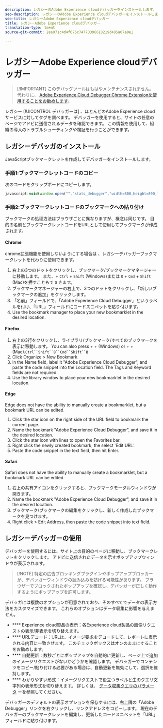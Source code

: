 ```yaml
---
description: レガシーのAdobe Experience cloudデバッガーをインストールします。 このデバッガーは、Analytics、Target、Advertising Cloud、IDサービス、DTMおよび起動のタグを調べます。
seo-description: レガシーのAdobe Experience cloudデバッガーをインストールします。 このデバッガーは、Analytics、Target、Advertising Cloud、IDサービス、DTMおよび起動のタグを調べます。
seo-title: レガシーAdobe Experience cloudデバッガー
title: レガシーAdobe Experience cloudデバッガー
translation-type: tm+mt
source-git-commit: 2ea071c4d4f675c74770396610219d405a07a0e1

---
```



# レガシーAdobe Experience cloudデバッガー

> [!IMPORTANT] このデバッグツールはもはやメンテナンスされません。 代わりに、 [Adobe Experience Cloud Debugger Chrome Extensionを使用することをお勧めします](https://docs.adobe.com/content/help/en/debugger/using/experience-cloud-debugger.html)。

レガシー [!UICONTROL デバッガーは] 、ほとんどのAdobe Experience cloudサービスに対してタグを調べます。 デバッガーを使用すると、サイトの任意のページでアドビに送信されるデータを確認できます。 この情報を使用して、組織の導入のトラブルシューティングや検証を行うことができます。

## レガシーデバッガのインストール

JavaScriptブックマークレットを作成してデバッガーをインストールします。

### 手順1:ブックマークレットコードのコピー

次のコードをクリップボードにコピーします。

```JavaScript
javascript:void(window.open("","stats_debugger","width=800,height=800,location=0,menubar=0,status=1,toolbar=0,resizable=1,scrollbars=1").document.write("<script language=\"JavaScript\" id=dbg src=\"https://www.adobetag.com/d1/digitalpulsedebugger/live/DPD.js\"></"+"script>"+"<script language=\"JavaScript\">window.focus();</script>"));
```

### 手順2:ブックマークレットコードのブックマークへの貼り付け

ブックマークの処理方法はブラウザごとに異なりますが、概念は同じです。 目的の名前とブックマークレットコードをURLとして使用してブックマークが作成されます。

#### Chrome

chrome拡張機能を使用しないようにする場合は [](https://docs.adobe.com/content/help/en/debugger/using/experience-cloud-debugger.html)、レガシーデバッガーブックマークレットを代わりに使用できます。

1. 右上の3つのドットをクリックし、ブックマーク/ブックマークマネージャーに移動します。 また、+ `Ctrl` + `Shift` (Windows)または `O` + `Cmd` + `Shift` (Mac)を押すこともで `O` きます。
2. ブックマークマネージャーの右上で、3つのドットをクリックし、「新しいブックマークの追加」をクリックします。
3. 「名前」フィールドで、「Adobe Experience Cloud Debugger」というラベルを付け、「URL」フィールドにコードスニペットを貼り付けます。
4. Use the bookmark manager to place your new bookmarklet in the desired location.

#### Firefox

1. 右上の3行をクリックし、ライブラリ/ブックマーク/すべてのブックマークを表示に移動します。 You can also press  +  +  (Windows) or  +  +  (Mac).`Ctrl``Shift``B``Cmd``Shift``B`
2. Click Organize &gt; New Bookmark.
3. In the Name field, label it "Adobe Experience Cloud Debugger", and paste the code snippet into the Location field. The Tags and Keyword fields are not required.
4. Use the library window to place your new bookmarklet in the desired location.

#### Edge

Edge does not have the ability to manually create a bookmarklet, but a bookmark URL can be edited.

1. Click the star icon on the right side of the URL field to bookmark the current page.
2. Name the bookmark "Adobe Experience Cloud Debugger", and save it in the desired location.
3. Click the star icon with lines to open the Favorites bar.
4. Right click the newly created bookmark, the select 'Edit URL'.
5. Paste the code snippet in the text field, then hit Enter.

#### Safari

Safari does not have the ability to manually create a bookmarklet, but a bookmark URL can be edited.

1. 右上の共有アイコンをクリックすると、ブックマークモーダルウィンドウが開きます。
2. Name the bookmark "Adobe Experience Cloud Debugger", and save it in the desired location.
3. ブックマーク/ブックマークの編集をクリックし、新しく作成したブックマークを見つけます。
4. Right click &gt; Edit Address, then paste the code snippet into text field.

## レガシーデバッガーの使用

デバッガーを使用するには、サイト上の目的のページに移動し、ブックマークレットをクリックします。 アドビに送信されたデータを示すポップアップウィンドウが表示されます。

> [!NOTE] 特定の広告ブロッキングプラグインやポップアップブロッカーが、デバッガーウィンドウの読み込みを妨げる可能性があります。 ブラウザーでブロックされたポップアップを確認し、デバッガーが正しく動作するようにポップアップを許可します。

デバッガには複数のオプションが用意されており、そのすべてでデータの表示方法をカスタマイズできます。 これらのオプションはデータ収集に影響を与えません。

* **** Experience cloud製品の表示：各Experience cloud製品の画像リクエストの表示/非表示を切り替えます。
* **** URLデコード：URLは、イメージ要求をデコードして、レポートに表示される内容に一致させます。 このチェックボックスはオンのままにすることをお勧めします。
* **** 自動更新：数秒ごとにポップアップを自動的に更新し、ページ上で追加のイメージリクエストがないかどうかを確認します。 デバッガーでコンテンツをコピー/貼り付ける必要がある場合は、自動更新を無効にして、選択を維持します。
* **** わかりやすい形式：イメージリクエストで役立つラベルと生のクエリ文字列の表示形式を切り替えます。 詳しくは、 [データ収集クエリのパラメータ](../js-implementation/data-collection/query-parameters.md) ーを参照してください。

デバッガーのデフォルトの表示オプションを保存するには、右上隅の「Adobe Debugger」リンクを右クリックし、リンクアドレスをコピーします。 現在のデバッガーのブックマークレットを編集し、更新したコードスニペットを「URL」フィールドに貼り付けます。
